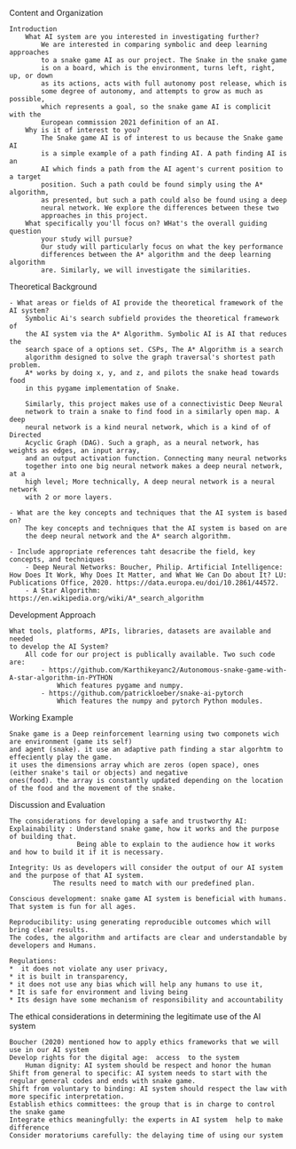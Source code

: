 Content and Organization

    Introduction
        What AI system are you interested in investigating further?
            We are interested in comparing symbolic and deep learning approaches
            to a snake game AI as our project. The Snake in the snake game
            is on a board, which is the environment, turns left, right, up, or down
            as its actions, acts with full autonomy post release, which is 
            some degree of autonomy, and attempts to grow as much as possible,
            which represents a goal, so the snake game AI is complicit with the 
            European commission 2021 definition of an AI.
        Why is it of interest to you?
            The Snake game AI is of interest to us because the Snake game AI
            is a simple example of a path finding AI. A path finding AI is an
            AI which finds a path from the AI agent's current position to a target
            position. Such a path could be found simply using the A* algorithm,
            as presented, but such a path could also be found using a deep
            neural network. We explore the differences between these two
            approaches in this project.
        What specifically you'll focus on? WHat's the overall guiding question
            your study will pursue?
            Our study will particularly focus on what the key performance
            differences between the A* algorithm and the deep learning algorithm
            are. Similarly, we will investigate the similarities.
            

  Theoretical Background

    - What areas or fields of AI provide the theoretical framework of the AI system?
        Symbolic Ai's search subfield provides the theoretical framework of 
        the AI system via the A* Algorithm. Symbolic AI is AI that reduces the 
        search space of a options set. CSPs, The A* Algorithm is a search 
        algorithm designed to solve the graph traversal's shortest path problem.
        A* works by doing x, y, and z, and pilots the snake head towards food
        in this pygame implementation of Snake.
        
        Similarly, this project makes use of a connectivistic Deep Neural 
        network to train a snake to find food in a similarly open map. A deep 
        neural network is a kind neural network, which is a kind of of Directed 
        Acyclic Graph (DAG). Such a graph, as a neural network, has weights as edges, an input array,
        and an output activation function. Connecting many neural networks 
        together into one big neural network makes a deep neural network, at a
        high level; More technically, A deep neural network is a neural network
        with 2 or more layers.

    - What are the key concepts and techniques that the AI system is based on?
        The key concepts and techniques that the AI system is based on are
        the deep neural network and the A* search algorithm.

    - Include appropriate references taht desacribe the field, key concepts, and techniques
        - Deep Neural Networks: Boucher, Philip. Artificial Intelligence: How Does It Work, Why Does It Matter, and What We Can Do about It? LU: Publications Office, 2020. https://data.europa.eu/doi/10.2861/44572.
        - A Star Algorithm: https://en.wikipedia.org/wiki/A*_search_algorithm

Development Approach
    
    What tools, platforms, APIs, libraries, datasets are available and needed 
    to develop the AI System? 
        All code for our project is publically available. Two such code are:
            - https://github.com/Karthikeyanc2/Autonomous-snake-game-with-A-star-algorithm-in-PYTHON
                Which features pygame and numpy.
            - https://github.com/patrickloeber/snake-ai-pytorch
                Which features the numpy and pytorch Python modules.
Working Example

    Snake game is a Deep reinforcement learning using two componets wich are environment (game its self)
    and agent (snake). it use an adaptive path finding a star algorhtm to effeciently play the game. 
    it uses the dimensions array which are zeros (open space), ones (either snake's tail or objects) and negative 
    ones(food). the array is constantly updated depending on the location of the food and the movement of the snake.
    

Discussion and Evaluation

    The considerations for developing a safe and trustworthy AI:
    Explainability : Understand snake game, how it works and the purpose of building that.
                     Being able to explain to the audience how it works and how to build it if it is necessary.

    Integrity: Us as developers will consider the output of our AI system and the purpose of that AI system. 
               The results need to match with our predefined plan.

    Conscious development: snake game AI system is beneficial with humans.
    That system is fun for all ages. 

    Reproducibility: using generating reproducible outcomes which will bring clear results. 
    The codes, the algorithm and artifacts are clear and understandable by developers and Humans. 

    Regulations: 
    *  it does not violate any user privacy, 
    * it is built in transparency,
    * it does not use any bias which will help any humans to use it,
    * It is safe for environment and living being
    * Its design have some mechanism of responsibility and accountability  

The ethical considerations in determining the legitimate use of the AI system

    Boucher (2020) mentioned how to apply ethics frameworks that we will use in our AI system 
    Develop rights for the digital age:  access  to the system
        Human dignity: AI system should be respect and honor the human
    Shift from general to specific: AI system needs to start with the regular general codes and ends with snake game.
    Shift from voluntary to binding: AI system should respect the law with more specific interpretation.
    Establish ethics committees: the group that is in charge to control the snake game
    Integrate ethics meaningfully: the experts in AI system  help to make difference
    Consider moratoriums carefully: the delaying time of using our system

    



